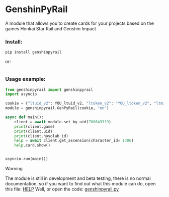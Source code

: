 # GenshinPyRail
A module that allows you to create cards for your projects based on the games Honkai Star Rail and Genshin Impact

### Install:
```
pip install genshinpyrail
```
or:
```pip install genshinpyrail --no-deps
```

### Usage example:
``` python
from genshinpyrail import genshinpyrail
import asyncio

cookie = {"ltuid_v2": YOU_ltuid_v2, "ltoken_v2": "YOU_ltoken_v2", "ltmid_v2": "YOU_ltmid_v2"}
module = genshinpyrail.GenPyRail(cookie, "en")

async def main():
    client = await module.set_by_uid(700649319)
    print(client.game)
    print(client.uid)
    print(client.hoyolab_id)
    help = await client.get_ascension(character_id= 1306)
    help.card.show()


asyncio.run(main())
```

> [!WARNING]
> The module is still in development and beta testing, there is no normal documentation, so if you want to find out what this module can do, open this file: [HELP](https://github.com/DEViantUA/GenshinPyRail/blob/main/genshinpyrail/src/data/help.json) Well, or open the code: [genshinpyrail.py](https://github.com/DEViantUA/GenshinPyRail/blob/main/genshinpyrail/genshinpyrail.py)
